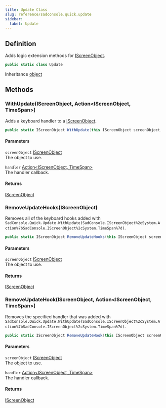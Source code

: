 ```yaml
---
title: Update Class
slug: reference/sadconsole.quick.update
sidebar:
  label: Update
---
```

## Definition

Adds logic extension methods for [IScreenObject](../sadconsole.iscreenobject/).

```csharp title="C#"
public static class Update
```

Inheritance [object](https://learn.microsoft.com/dotnet/api/system.object/)

## Methods

### WithUpdate(IScreenObject, Action<IScreenObject, TimeSpan>)

Adds a keyboard handler to a [IScreenObject](../sadconsole.iscreenobject/).

```csharp title="C#"
public static IScreenObject WithUpdate(this IScreenObject screenObject, Action<IScreenObject, TimeSpan> handler)
```

#### Parameters

`screenObject` [IScreenObject](../sadconsole.iscreenobject/)  
The object to use.

`handler` [Action\<IScreenObject, TimeSpan\>](https://learn.microsoft.com/dotnet/api/system.action-2/)  
The handler callback.

#### Returns

[IScreenObject](../sadconsole.iscreenobject/)

### RemoveUpdateHooks(IScreenObject)

Removes all of the keyboard hooks added with `SadConsole.Quick.Update.WithUpdate(SadConsole.IScreenObject%2cSystem.Action%7bSadConsole.IScreenObject%2cSystem.TimeSpan%7d)`.

```csharp title="C#"
public static IScreenObject RemoveUpdateHooks(this IScreenObject screenObject)
```

#### Parameters

`screenObject` [IScreenObject](../sadconsole.iscreenobject/)  
The object to use.

#### Returns

[IScreenObject](../sadconsole.iscreenobject/)

### RemoveUpdateHook(IScreenObject, Action<IScreenObject, TimeSpan>)

Removes the specified handler that was added with `SadConsole.Quick.Update.WithUpdate(SadConsole.IScreenObject%2cSystem.Action%7bSadConsole.IScreenObject%2cSystem.TimeSpan%7d)`.

```csharp title="C#"
public static IScreenObject RemoveUpdateHook(this IScreenObject screenObject, Action<IScreenObject, TimeSpan> handler)
```

#### Parameters

`screenObject` [IScreenObject](../sadconsole.iscreenobject/)  
The object to use.

`handler` [Action\<IScreenObject, TimeSpan\>](https://learn.microsoft.com/dotnet/api/system.action-2/)  
The handler callback.

#### Returns

[IScreenObject](../sadconsole.iscreenobject/)